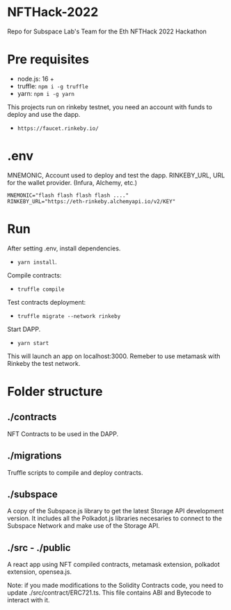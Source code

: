 # NFTHack-2022

Repo for Subspace Lab's Team for the Eth NFTHack 2022 Hackathon

# Pre requisites

- node.js: 16 +
- truffle: `npm i -g truffle`
- yarn: `npm i -g yarn`

This projects run on rinkeby testnet, you need an account with funds to deploy and use the dapp.

- `https://faucet.rinkeby.io/`

# .env

MNEMONIC, Account used to deploy and test the dapp.
RINKEBY_URL, URL for the wallet provider. (Infura, Alchemy, etc.)

```
MNEMONIC="flash flash flash flash ...."
RINKEBY_URL="https://eth-rinkeby.alchemyapi.io/v2/KEY"
```

# Run

After setting .env, install dependencies.

- `yarn install`.

Compile contracts:

- `truffle compile`

Test contracts deployment:

- `truffle migrate --network rinkeby`

Start DAPP.

- `yarn start`

This will launch an app on localhost:3000. Remeber to use metamask with Rinkeby the test network.

# Folder structure

## ./contracts

NFT Contracts to be used in the DAPP.

## ./migrations

Truffle scripts to compile and deploy contracts.

## ./subspace

A copy of the Subspace.js library to get the latest Storage API development version. It includes all the Polkadot.js libraries necesaries to connect to the Subspace Network and make use of the Storage API.

## ./src - ./public

A react app using NFT compiled contracts, metamask extension, polkadot extension, opensea.js.

Note: if you made modifications to the Solidity Contracts code, you need to update ./src/contract/ERC721.ts. This file contains ABI and Bytecode to interact with it.
